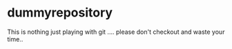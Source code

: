 dummyrepository
===============

This is nothing just playing with git .... please don't checkout and waste your time.. 

